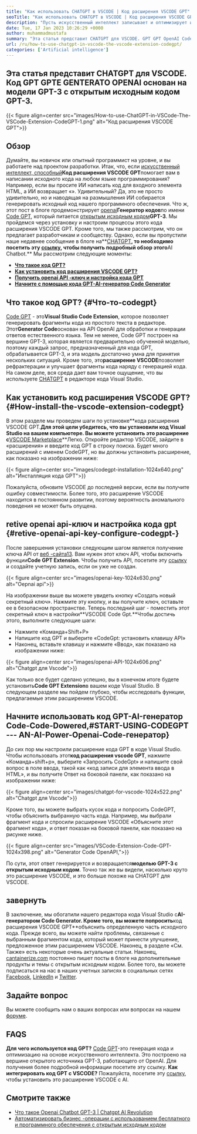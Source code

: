 ```yaml
---
title: "Как использовать CHATGPT в VSCODE | Код расширения VSCODE GPT" 
seoTitle: "Как использовать CHATGPT в VSCODE | Код расширения VSCODE GPT" 
description: "Пусть искусственный интеллект записывает и оптимизирует исходный код с помощью API OpenAI. Код расширения VSCODE GPT работает на GPT-3, которая является моделью NLP с открытым исходным кодом." 
date: Tue, 17 Jan 2023 10:26:29 +0000
author: muhammadmustafa
summary: "Эта статья представит CHATGPT для VSCODE. GPT GPT OpenAI Code GPT основан на модели GPT-3 с открытым исходным кодом GPT-3." 
url: /ru/how-to-use-chatgpt-in-vscode-the-vscode-extension-codegpt/
categories: ['Artificial intelligence']
---
```


## **Эта статья представит CHATGPT для VSCODE. Код GPT GPTE GENTERATO OPENAI основан на модели GPT-3 с открытым исходным кодом GPT-3.**

{{< figure align=center src="images/How-to-use-ChatGPT-in-VSCode-The-VSCode-Extension-CodeGPT-1.png" alt="Код расширения VSCODE GPT">}}


## Обзор
Думайте, вы новичок или опытный программист на уровне, и вы работаете над проектом разработки. Итак, что, если [искусственный интеллект, способный][1]**Код расширения VSCODE GPT**помогает вам в написании исходного кода на любом языке программирования? Например, если вы просите ИИ написать код для входного элемента HTML, а ИИ возвращает «». Удивительный?
Да, это не просто удивительно, но и наводящая на размышления ИИ собирается генерировать исходный код нашего программного обеспечения. Что ж, этот пост в блоге продемонстрирует [openai][2]**Генератор кодов**по имени [Code GPT][3], который питается [открытым исходным кодом][4]**GPT-3**. Мы пройдемся через установку и настроим процессы этого кода расширения VSCODE GPT. Кроме того, мы также рассмотрим, что он предлагает разработчикам и сообществу. Однако, если вы пропустили наше недавнее сообщение в блоге на**[CHATGPT][5]**, то необходимо посетить эту [ссылку][6], чтобы получить подробный обзор этого**AI Chatbot.**
Мы рассмотрим следующие моменты:
* [**Что такое код GPT?**][7]
* [**Как установить код расширения VSCODE GPT?**][8]
* [**Получить openai API -ключ и настройка кода GPT**][9]
* [**Начните с помощью кода GPT-AI-генератор Code Generator**][10]

## Что такое код GPT?   {#Что-то-codegpt}
[Code GPT][3] - это**Visual Studio Code Extension**, которое позволяет генерировать фрагменты кода из простого текста в редакторе. Этот**Generator Code**основан на API OpenAI для обработки и генерации ответов естественного языка. Тем не менее, Code GPT построен на вершине GPT-3, которая является предварительно обученной моделью, поэтому каждый запрос, предназначенный для кода GPT, обрабатывается GPT-3, и эта модель достаточно умна для принятия нескольких ситуаций. Кроме того, это**расширение VSCODE**позволяет рефрактерации и улучшает фрагменты кода наряду с генерацией кода. На самом деле, вся среда дает вам точное ощущение, что вы используете [CHATGPT][11] в редакторе кода Visual Studio.

## Как установить код расширения VSCODE GPT?   {#How-install-the-vscode-extension-codegpt}
В этом разделе мы проведем шаги по установке**кода расширения VSCODE GPT.**Для этой цели убедитесь, что вы установили код Visual Studio на вашем компьютере. Вы можете установить это расширение с**[VSCODE Marketplace][12]**Легко.
Откройте редактор VSCODE, зайдите в «расширения» и введите код GPT в строку поиска. Будет много расширений с именем CodeGPT, но вы должны установить расширение, как показано на изображении ниже:

{{< figure align=center src="images/codegpt-installation-1024x640.png" alt="Инсталляция кода GPT">}}

Пожалуйста, обновите VSCODE до последней версии, если вы получите ошибку совместимости. Более того, это расширение VSCODE находится в постоянном развитии, поэтому вероятность аномального поведения не может быть опущена.

## retive openai api-ключ и настройка кода gpt   {#retive-openai-api-key-configure-codegpt-}
После завершения установки следующим шагом является получение ключа API от [веб -сайта][13][13][13]. Вам нужен этот ключ API, чтобы включить функции**Code GPT Extension**. Чтобы получить API, посетите эту [ссылку][13] и создайте учетную запись, если он уже не создан.

{{< figure align=center src="images/openai-key-1024x630.png" alt="Oepnai api">}}

На изображении выше вы можете увидеть кнопку «Создать новый секретный ключ». Нажмите эту кнопку, и вы получите ключ, оставьте ее в безопасном пространстве. Теперь последний шаг - поместить этот секретный ключ в настройки**VSCODE Code Gpt.**Чтобы достичь этого, выполните следующие шаги:
  * Нажмите «Команда+Shift+P»
  * Напишите код GPT и выберите «CodeGpt: установить клавишу API»
  * Наконец, вставьте клавишу и нажмите «Ввод», как показано на изображении ниже:

{{< figure align=center src="images/openai-API-1024x606.png" alt="Chatgpt для Vscode">}}

Как только все будет сделано успешно, вы в конечном итоге будете установить**Code GPT Extension**в вашем коде Visual Studio. В следующем разделе мы пойдем глубоко, чтобы исследовать функции, предлагаемые этим расширением VSCODE.

## Начните использовать код GPT-AI-генератор Code-Code-Dowered,#START-USING-CODEGPT --- AN-AI-Power-Openai-Code-генератор}
До сих пор мы настроили расширение кода GPT в коде Visual Studio. Чтобы использовать этот**код расширения vscode GPT**, нажмите «Команда+shift+p», выберите «Запросить CodeGpt» и напишите свой вопрос в поле ввода, такой как «код записи для элемента ввода в HTML», и вы получите Ответ на боковой панели, как показано на изображении ниже:

{{< figure align=center src="images/chatgpt-for-vscode-1024x522.png" alt="Chatgpt для Vscode">}}

Кроме того, вы можете выбрать кусок кода и попросить CodeGPT, чтобы объяснить выбранную часть кода. Например, мы выбрали фрагмент кода и спросили расширение VSCODE «Объясните этот фрагмент кода», и ответ показан на боковой панели, как показано на рисунке ниже.

{{< figure align=center src="images/VSCode-Extension-Code-GPT-1024x398.png" alt="Generator Code OpenAPI,">}}

По сути, этот ответ генерируется и возвращается**моделью GPT-3 с открытым исходным кодом**. Точно так же вы видели, насколько круто это расширение VSCODE, и это больше похоже на CHATGPT для VSCODE.

## завернуть
В заключение, мы обогатили нашего редактора кода Visual Studio с**AI-генератором Code Generator. Кроме того, вы можете попросить**код расширения VSCODE GPT**объяснить определенную часть исходного кода. Прежде всего, вы можете найти проблемы, связанные с выбранным фрагментом кода, который может принести улучшение, предложенное этим расширением VSCODE. Наконец, в разделе «См. Также» есть некоторые очень актуальные статьи.
Наконец, [cantainerize.com][4] постоянно пишет посты в блоге на дополнительные продукты и темы с открытым исходным кодом. Более того, вы можете подписаться на нас в наших учетных записях в социальных сетях [Facebook][14], [LinkedIn][15] и [Twitter][16].

## Задайте вопрос
Вы можете сообщить нам о ваших вопросах или вопросах на нашем [форуме][17].

## FAQS
**Для чего используется код GPT?**
[Code GPT][3]-это генерация кода и оптимизацию на основе искусственного интеллекта. Это построено на вершине открытого источника GPT-3, работающего от OpenAI. Для получения более подробной информации посетите эту ссылку.
**Как интегрировать код GPT с VSCODE?**
Пожалуйста, посетите эту [ссылку][9], чтобы установить это расширение VSCODE с AI.

## Смотрите также
  * [Что такое Openai Chatbot GPT-3 | Chatgpt AI Revolution][6]
  * [Автоматизировать бизнес -операции с использованием бесплатного и программного обеспечения с открытым исходным кодом][18]

  
[1]: https://blog.containerize.com/category/artificial-intelligence/
[2]: https://openai.com/
[3]: https://marketplace.visualstudio.com/items?itemName=timkmecl.codegpt3
[4]: https://www.containerize.com/
[5]: https://en.wikipedia.org/wiki/GPT-3
[6]: https://blog.containerize.com/artificial-intelligence/what-is-openai-chatbot-gpt-3-chatgpt-an-ai-revolution/
[7]: #What-is-CodeGPT
[8]: #How-to-install-the-VSCode-extension-CodeGPT
[9]: #Retrieve-OpenAI-API-Key-configure-CodeGPT-
[10]: #Start-using-CodeGPT---an-AI-Powered-OpenAI-Code-Generator
[11]: https://openai.com/blog/chatgpt/
[12]: https://marketplace.visualstudio.com/vscode
[13]: https://beta.openai.com/account/api-keys
[14]: https://web.facebook.com/containerize
[15]: https://www.linkedin.com/company/containerize/
[16]: https://twitter.com/containerize_co
[17]: https://forum.containerize.com/
[18]: https://blog.containerize.com/blogging/automate-business-operations-using-open-source-software/
